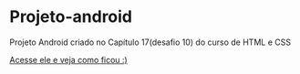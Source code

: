 # Projeto-android
 Projeto Android criado no Capítulo 17(desafio 10) do curso de HTML e CSS



<a href="https://victor-moreira-de-moraes.github.io/Projeto-android/#" target="_blank">Acesse ele e veja como ficou :)</a>
